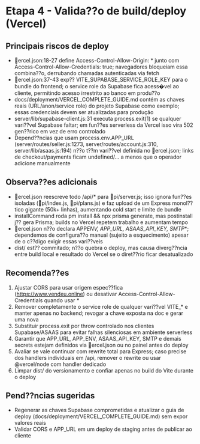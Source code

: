 # Etapa 4 - Valida??o de build/deploy (Vercel)

## Principais riscos de deploy

- ercel.json:18-27 define Access-Control-Allow-Origin: \* junto com Access-Control-Allow-Credentials: true; navegadores bloqueiam essa combina??o, derrubando chamadas autenticadas via fetch
- ercel.json:37-43 exp?? VITE_SUPABASE_SERVICE_ROLE_KEY para o bundle do frontend; o service role da Supabase fica acess�vel ao cliente, permitindo acesso irrestrito ao banco em produ??o
- docs/deployment/VERCEL_COMPLETE_GUIDE.md contém as chaves reais (URL/anon/service role) do projeto Supabase como exemplo; essas credenciais devem ser atualizadas para produção
- server/lib/supabase-client.js:31 executa process.exit(1) se qualquer vari??vel Supabase faltar; em fun??es serverless da Vercel isso vira 502 gen??rico em vez de erro controlado
- Depend??ncias que usam process.env.APP_URL (server/routes/seller.js:1273, server/routes/account.js:310, server/lib/asaas.js:194) n??o t??m vari??vel definida no ercel.json; links de checkout/payments ficam undefined/... a menos que o operador adicione manualmente

## Observa??es adicionais

- ercel.json reescreve todo /api/\* para pi/server.js; isso ignora fun??es isoladas (pi/index.js, pi/plans.js) e faz upload de um Express monol??tico gigante (50k+ linhas), aumentando cold start e limite de bundle
- installCommand roda
  pm install && npx prisma generate, mas postinstall j?? gera Prisma; builds no Vercel repetem trabalho e aumentam tempo
- ercel.json n??o declara APP*ENV, APP_URL, ASAAS_API_KEY, SMTP*\*; dependemos de configura??o manual (sujeito a esquecimento) apesar de o c??digo exigir essas vari??veis
- dist/ est?? commitado; n??o quebra o deploy, mas causa diverg??ncia entre build local e resultado do Vercel se o diret??rio ficar desatualizado

## Recomenda??es

1. Ajustar CORS para usar origem espec??fica (https://www.vendeu.online) ou desativar Access-Control-Allow-Credentials quando usar \*
2. Remover completamente o service role de qualquer vari??vel VITE\_\* e manter apenas no backend; revogar a chave exposta na doc e gerar uma nova
3. Substituir process.exit por throw controlado nos clientes Supabase/ASAAS para evitar falhas silenciosas em ambiente serverless
4. Garantir que APP_URL, APP_ENV, ASAAS_API_KEY, SMTP e demais secrets estejam definidos via ercel.json ou no painel antes do deploy
5. Avaliar se vale continuar com rewrite total para Express; caso precise dos handlers individuais em /api, remover o rewrite ou usar @vercel/node com handler dedicado
6. Limpar dist/ do versionamento e confiar apenas no build do Vite durante o deploy

## Pend??ncias sugeridas

- Regenerar as chaves Supabase comprometidas e atualizar o guia de deploy (docs/deployment/VERCEL_COMPLETE_GUIDE.md) sem expor valores reais
- Validar CORS e APP_URL em um deploy de staging antes de publicar ao cliente
